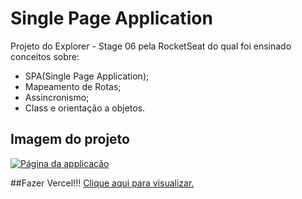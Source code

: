 <h1 align="left">Single Page Application</h1>
<p>Projeto do Explorer - Stage 06 pela RocketSeat
do qual foi ensinado conceitos sobre:</p>
<ul>
  <li>SPA(Single Page Application);</li>
  <li>Mapeamento de Rotas;</li>
  <li>Assincronismo;</li>
  <li>Class e orientação a objetos.</li>
</ul>

<h2>Imagem do projeto</h2>
<a href="https://single-page-application-mbt8.vercel.app/" target="_blank">
  
  ![Página da applicação](https://i.imgur.com/FS26sey.png)
</a>

##Fazer Vercel!!!
<a href="https://single-page-application-mbt8.vercel.app/" target="_blank">
  Clique aqui para visualizar.
</a>

